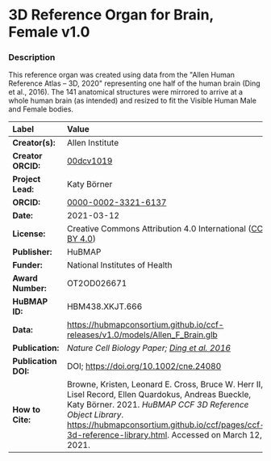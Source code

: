 # 3D Reference Organ for Brain, Female v1.0

### Description
This reference organ was created using data from the "Allen Human Reference Atlas – 3D, 2020" representing one half of the human brain (Ding et al., 2016). The 141 anatomical structures were mirrored to arrive at a whole human brain (as intended) and resized to fit the Visible Human Male and Female bodies.

| Label | Value |
| :------------- |:-------------|
| **Creator(s):** | Allen Institute |
| **Creator ORCID:** | [00dcv1019](https://ror.org/00dcv1019) |
| **Project Lead:** | Katy B&ouml;rner |
| **ORCID:** | [0000-0002-3321-6137](https://orcid.org/0000-0002-3321-6137) |
| **Date:** | 2021-03-12 |
| **License:** | Creative Commons Attribution 4.0 International ([CC BY 4.0](https://creativecommons.org/licenses/by/4.0/)) |
| **Publisher:** | HuBMAP |
| **Funder:** | National Institutes of Health |
| **Award Number:** | OT2OD026671 |
| **HuBMAP ID:** | HBM438.XKJT.666 |
| **Data:** | https://hubmapconsortium.github.io/ccf-releases/v1.0/models/Allen_F_Brain.glb |
| **Publication:** | *Nature Cell Biology Paper; [Ding et al. 2016](https://onlinelibrary.wiley.com/doi/full/10.1002/cne.24080)* |
| **Publication DOI:** | DOI; https://doi.org/10.1002/cne.24080 |
| **How to Cite:** | Browne, Kristen, Leonard E. Cross, Bruce W. Herr II, Lisel Record, Ellen Quardokus, Andreas Bueckle, Katy B&ouml;rner. 2021. *HuBMAP CCF 3D Reference Object Library*. https://hubmapconsortium.github.io/ccf/pages/ccf-3d-reference-library.html. Accessed on March 12, 2021. |